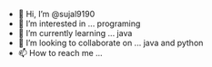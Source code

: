 - 👋 Hi, I’m @sujal9190
- 👀 I’m interested in ... programing 
- 🌱 I’m currently learning ... java
- 💞️ I’m looking to collaborate on ... java and python
- 📫 How to reach me ...

<!---
sujal9190/sujal9190 is a ✨ special ✨ repository because its `README.md` (this file) appears on your GitHub profile.
You can click the Preview link to take a look at your changes.
--->
